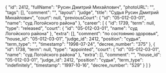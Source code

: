 {
    "id": 2412,
    "fullName": "Русин Дмитрий Михайлович",
    "photoURL": "",
    "tags": [],
    "comment": "",
    "layout": "judge",
    "title": "Судья Русин Дмитрий Михайлович",
    "court": null,
    "previousCourt": {
        "id": "05-012-03-01",
        "name": "суд Логойского района"
    },
    "career": [
        {
            "id": 1739,
            "term": null,
            "type": "released",
            "court": {
                "id": "05-012-03-01",
                "name": "суд Логойского района"
            },
            "extra": [],
            "comment": "по состоянию здоровья",
            "house_id": "05-012-03-01",
            "judge_id": 2412,
            "position": "судья",
            "term_type": "",
            "timestamp": "1998-07-24",
            "decree_number": "375"
        },
        {
            "id": 1738,
            "term": null,
            "type": "appointed",
            "court": {
                "id": "05-012-03-01",
                "name": "суд Логойского района"
            },
            "extra": [],
            "comment": "",
            "house_id": "05-012-03-01",
            "judge_id": 2412,
            "position": "судья",
            "term_type": "indefinitely",
            "timestamp": "1997-10-16",
            "decree_number": "529"
        }
    ]
}